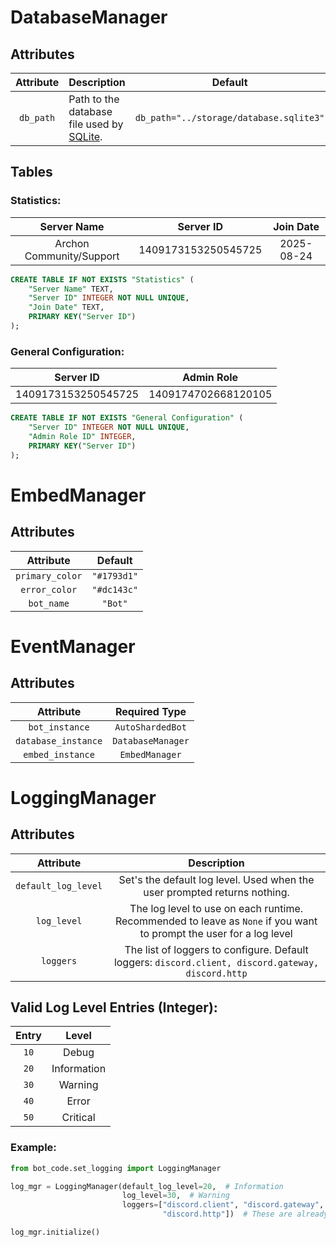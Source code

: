 <!---
The MIT License (MIT)

Copyright (c) 2025 Ethan Kenneth Davies

Permission is hereby granted, free of charge, to any person obtaining a
copy of this software and associated documentation files (the "Software"),
to deal in the Software without restriction, including without limitation
the rights to use, copy, modify, merge, publish, distribute, sublicense,
and/or sell copies of the Software, and to permit persons to whom the
Software is furnished to do so, subject to the following conditions:

The above copyright notice and this permission notice shall be included in
all copies or substantial portions of the Software.

THE SOFTWARE IS PROVIDED "AS IS", WITHOUT WARRANTY OF ANY KIND, EXPRESS
OR IMPLIED, INCLUDING BUT NOT LIMITED TO THE WARRANTIES OF MERCHANTABILITY,
FITNESS FOR A PARTICULAR PURPOSE AND NONINFRINGEMENT. IN NO EVENT SHALL THE
AUTHORS OR COPYRIGHT HOLDERS BE LIABLE FOR ANY CLAIM, DAMAGES OR OTHER
LIABILITY, WHETHER IN AN ACTION OF CONTRACT, TORT OR OTHERWISE, ARISING
FROM, OUT OF OR IN CONNECTION WITH THE SOFTWARE OR THE USE OR OTHER
DEALINGS IN THE SOFTWARE.
--->
# DatabaseManager
## Attributes
| Attribute | Description                                                      |                 Default                 |
|:---------:|:-----------------------------------------------------------------|:---------------------------------------:|
| `db_path` | Path to the database file used by [SQLite](https://sqlite.org/). | `db_path="../storage/database.sqlite3"` |

## Tables
### Statistics:
|       Server Name        |      Server ID      | Join Date  |
|:------------------------:|:-------------------:|:----------:|
| Archon Community/Support | 1409173153250545725 | 2025-08-24 |

```sql
CREATE TABLE IF NOT EXISTS "Statistics" (
    "Server Name" TEXT,
    "Server ID" INTEGER NOT NULL UNIQUE,
    "Join Date" TEXT,
    PRIMARY KEY("Server ID")
);
```

### General Configuration:
|      Server ID      |     Admin Role      |
|:-------------------:|:-------------------:|
| 1409173153250545725 | 1409174702668120105 |

``` sql
CREATE TABLE IF NOT EXISTS "General Configuration" (
    "Server ID" INTEGER NOT NULL UNIQUE,
    "Admin Role ID" INTEGER,
    PRIMARY KEY("Server ID")
);
```

# EmbedManager
## Attributes
|    Attribute    |   Default   |
|:---------------:|:-----------:|
| `primary_color` | `"#1793d1"` |
|  `error_color`  | `"#dc143c"` |
|   `bot_name`    |   `"Bot"`   |

# EventManager
## Attributes
|      Attribute      |   Required Type   |
|:-------------------:|:-----------------:|
|   `bot_instance`    | `AutoShardedBot`  |
| `database_instance` | `DatabaseManager` |
|  `embed_instance`   |  `EmbedManager`   |

# LoggingManager
## Attributes
|      Attribute      |                                                     Description                                                     |
|:-------------------:|:-------------------------------------------------------------------------------------------------------------------:|
| `default_log_level` |                      Set's the default log level. Used when the user prompted returns nothing.                      |
|     `log_level`     | The log level to use on each runtime. Recommended to leave as `None` if you want to prompt the user for a log level |
|      `loggers`      |         The list of loggers to configure. Default loggers: `discord.client, discord.gateway, discord.http`          |

## Valid Log Level Entries (Integer):
| Entry |    Level    |
|:-----:|:-----------:|
| `10`  |    Debug    |
| `20`  | Information |
| `30`  |   Warning   |
| `40`  |    Error    |
| `50`  |  Critical   |

### Example:

```python
from bot_code.set_logging import LoggingManager

log_mgr = LoggingManager(default_log_level=20,  # Information
                         log_level=30,  # Warning
                         loggers=["discord.client", "discord.gateway",
                                  "discord.http"])  # These are already the default.

log_mgr.initialize()
```